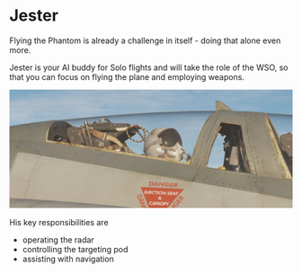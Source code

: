 # Jester

Flying the Phantom is already a challenge in itself - doing that alone even
more.

Jester is your AI buddy for Solo flights and will take the role of the WSO, so
that you can focus on flying the plane and employing weapons.

![Jester Crew](../img/ext_f4_jester.jpg)

His key responsibilities are

- operating the radar
- controlling the targeting pod 
- assisting with navigation
